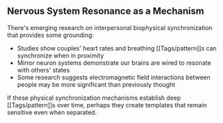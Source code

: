 ## Nervous System Resonance as a Mechanism

There's emerging research on interpersonal biophysical synchronization that provides some grounding:

- Studies show couples' heart rates and breathing [[Tags/pattern]]s can synchronize when in proximity
- Mirror neuron systems demonstrate our brains are wired to resonate with others' states
- Some research suggests electromagnetic field interactions between people may be more significant than previously thought

If these physical synchronization mechanisms establish deep [[Tags/pattern]]s over time, perhaps they create templates that remain sensitive even when separated.